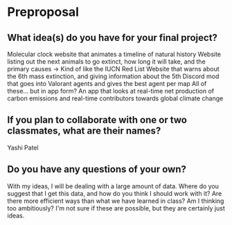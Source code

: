 # Preproposal

## What idea(s) do you have for your final project?

Molecular clock website that animates a timeline of natural history
Website listing out the next animals to go extinct, how long it will take, and the primary causes
    -> Kind of like the IUCN Red List
Website that warns about the 6th mass extinction, and giving information about the 5th
Discord mod that goes into Valorant agents and gives the best agent per map
All of these... but in app form?
An app that looks at real-time net production of carbon emissions and real-time contributors towards global climate change

## If you plan to collaborate with one or two classmates, what are their names?
Yashi Patel

## Do you have any questions of your own?

With my ideas, I will be dealing with a large amount of data. Where do you suggest that I get this data, and how do you think I should work with it? Are there more efficient ways than what we have learned in class?
Am I thinking too ambitiously? I'm not sure if these are possible, but they are certainly just ideas.
